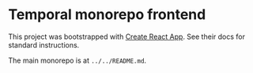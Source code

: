 # Temporal monorepo frontend

This project was bootstrapped with [Create React App](https://github.com/facebook/create-react-app).
See their docs for standard instructions.

The main monorepo is at `../../README.md`.
